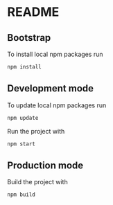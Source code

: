 # README

## Bootstrap
To install local npm packages run
```bash
npm install
```

## Development mode
To update local npm packages run
```bash
npm update
```

Run the project with
```bash
npm start
```

## Production mode
Build the project with
```bash
npm build
```
